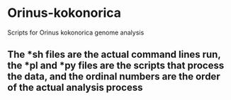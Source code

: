 # Orinus-kokonorica
Scripts for Orinus kokonorica genome analysis
## The *sh files are the actual command lines run, the *pl and *py files are the scripts that process the data, and the ordinal numbers are the order of the actual analysis process
